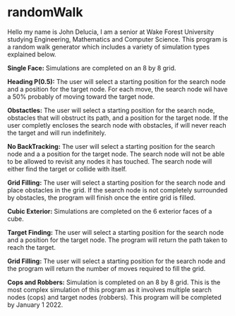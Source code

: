 # randomWalk

Hello my name is John Delucia, I am a senior at Wake Forest University studying Engineering, Mathematics and Computer Science. 
This program is a random walk generator which includes a variety of simulation types explained below. 

**Single Face:** Simulations are completed on an 8 by 8 grid.

**Heading P(0.5):** The user will select a starting position for the search node and a position for the target node. 
  For each move, the search node wil have a 50% probably of moving toward the target node.
  
**Obstactles:** The user will select a starting position for the search node, obstacles that will obstruct its path, and a position for the target node. 
  If the user completly encloses the search node with obstacles, if will never reach the target and will run indefinitely. 
  
**No BackTracking:** The user will select a starting position for the search node and a a position for the target node. 
  The search node will not be able to be allowed to revisit any nodes it has touched. The search node will either find the target or collide with itself.
  
**Grid Filling:** The user will select a starting position for the search node and place obstacles in the grid. 
  If the search node is not completely surrounded by obstacles, the program will finish once the entire grid is filled. 

**Cubic Exterior:** Simulations are completed on the 6 exterior faces of a cube.

**Target Finding:** The user will select a starting position for the search node and a position for the target node. 
  The program will return the path taken to reach the target.

**Grid Filling:** The user will select a starting position for the search node and the program will return the number of moves required to fill the grid.
  
**Cops and Robbers:** Simulation is completed on an 8 by 8 grid.
  This is the most complex simulation of this program as it involves multiple search nodes (cops) and target nodes (robbers).
  This program will be completed by January 1 2022.
